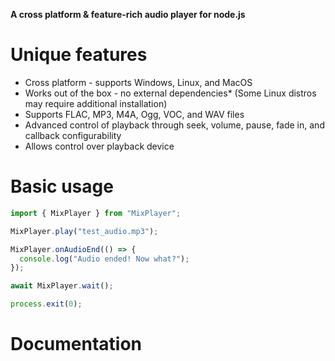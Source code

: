 **A cross platform & feature-rich audio player for node.js**

# Unique features

- Cross platform - supports Windows, Linux, and MacOS
- Works out of the box - no external dependencies* (Some Linux distros may require additional installation)
- Supports FLAC, MP3, M4A, Ogg, VOC, and WAV files
- Advanced control of playback through seek, volume, pause, fade in, and callback configurability
- Allows control over playback device

# Basic usage

```javascript
import { MixPlayer } from "MixPlayer";

MixPlayer.play("test_audio.mp3");

MixPlayer.onAudioEnd(() => {
  console.log("Audio ended! Now what?");
});

await MixPlayer.wait();

process.exit(0);
```

# Documentation
